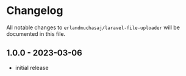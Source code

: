 # Changelog

All notable changes to `erlandmuchasaj/laravel-file-uploader` will be documented in this file.

## 1.0.0 - 2023-03-06

- initial release
